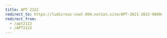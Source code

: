 ```yaml
---
title: APT 2122
redirect_to: https://ludicrous-cowl-094.notion.site/APT-2021-2022-9680e23d77fa43a3a0f4bea3c2171b0d
redirect_from: 
  - /apt2122
  - /APT2122
---
```

